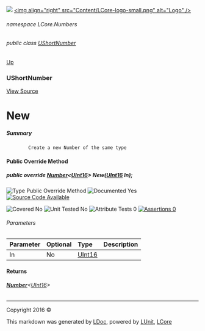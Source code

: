 ![](Content/LCore-banner-small.png "")
[&lt;img align=&quot;right&quot; src=&quot;Content/LCore-logo-small.png&quot; alt=&quot;Logo&quot; /&gt;](../README.md)

###### namespace LCore.Numbers

###### public class [UShortNumber](docs/UShortNumber.md)
[Up](docs/UShortNumber.md)

### UShortNumber
[View Source](Numbers/UShortNumber.cs)

# New

##### Summary

            Create a new Number of the same type
            

#### Public Override Method

##### public override <strong><a href="docs/Number%601.md" alt="">Number</a></strong>&lt;<a href="https://msdn.microsoft.com/en-us/library/system.uint16.aspx" alt="">UInt16</a>&gt; New(<a href="https://msdn.microsoft.com/en-us/library/system.uint16.aspx" alt="">UInt16</a> In);

![Type Public Override Method](http://b.repl.ca/v1/Type-Public%20Override%20Method-blue.png "")     ![Documented Yes](http://b.repl.ca/v1/Documented-Yes-brightgreen.png "") [![Source Code Available](http://b.repl.ca/v1/Source%20Code-Available-brightgreen.png "")](Numbers/UShortNumber.cs#L)

![Covered No](http://b.repl.ca/v1/Covered-No-red.png "") ![Unit Tested No](http://b.repl.ca/v1/Unit%20Tested-No-lightgrey.png "") ![Attribute Tests 0](http://b.repl.ca/v1/Attribute%20Tests-0-lightgrey.png "") [![Assertions 0](http://b.repl.ca/v1/Assertions-0-lightgrey.png "")](Numbers/UShortNumber.cs)

###### Parameters

Parameter | Optional | Type | Description
:---  | :---  | :---  | :--- 
In | No | [UInt16](https://msdn.microsoft.com/en-us/library/system.uint16.aspx) | 


#### Returns

###### **[Number](docs/Number%601.md)**&lt;[UInt16](https://msdn.microsoft.com/en-us/library/system.uint16.aspx)&gt;



---

Copyright 2016 &copy; [](../README.md) [](../TableOfContents.md)

This markdown was generated by [LDoc](https://github.com/CodeSingularity/LDoc), powered by [LUnit](https://github.com/CodeSingularity/LUnit), [LCore](https://github.com/CodeSingularity/LCore)
